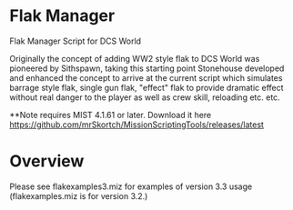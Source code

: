 # Flak Manager
Flak Manager Script for DCS World

Originally the concept of adding WW2 style flak to DCS World was pioneered by Sithspawn, taking this starting point Stonehouse developed and enhanced the concept to arrive at the current script which simulates barrage style flak, single gun flak, "effect" flak to provide dramatic effect without real danger to the player as well as crew skill, reloading etc. etc.

**Note requires MIST 4.1.61 or later. Download it here https://github.com/mrSkortch/MissionScriptingTools/releases/latest

# Overview
Please see flakexamples3.miz for examples of version 3.3 usage (flakexamples.miz is for version 3.2.)
